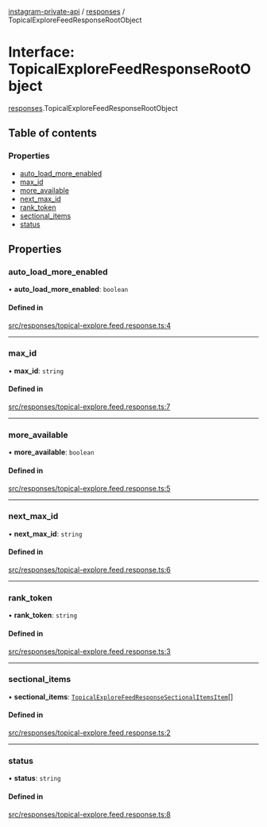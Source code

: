 [instagram-private-api](../../README.md) / [responses](../../modules/responses.md) / TopicalExploreFeedResponseRootObject

# Interface: TopicalExploreFeedResponseRootObject

[responses](../../modules/responses.md).TopicalExploreFeedResponseRootObject

## Table of contents

### Properties

- [auto\_load\_more\_enabled](TopicalExploreFeedResponseRootObject.md#auto_load_more_enabled)
- [max\_id](TopicalExploreFeedResponseRootObject.md#max_id)
- [more\_available](TopicalExploreFeedResponseRootObject.md#more_available)
- [next\_max\_id](TopicalExploreFeedResponseRootObject.md#next_max_id)
- [rank\_token](TopicalExploreFeedResponseRootObject.md#rank_token)
- [sectional\_items](TopicalExploreFeedResponseRootObject.md#sectional_items)
- [status](TopicalExploreFeedResponseRootObject.md#status)

## Properties

### auto\_load\_more\_enabled

• **auto\_load\_more\_enabled**: `boolean`

#### Defined in

[src/responses/topical-explore.feed.response.ts:4](https://github.com/Nerixyz/instagram-private-api/blob/4971f34/src/responses/topical-explore.feed.response.ts#L4)

___

### max\_id

• **max\_id**: `string`

#### Defined in

[src/responses/topical-explore.feed.response.ts:7](https://github.com/Nerixyz/instagram-private-api/blob/4971f34/src/responses/topical-explore.feed.response.ts#L7)

___

### more\_available

• **more\_available**: `boolean`

#### Defined in

[src/responses/topical-explore.feed.response.ts:5](https://github.com/Nerixyz/instagram-private-api/blob/4971f34/src/responses/topical-explore.feed.response.ts#L5)

___

### next\_max\_id

• **next\_max\_id**: `string`

#### Defined in

[src/responses/topical-explore.feed.response.ts:6](https://github.com/Nerixyz/instagram-private-api/blob/4971f34/src/responses/topical-explore.feed.response.ts#L6)

___

### rank\_token

• **rank\_token**: `string`

#### Defined in

[src/responses/topical-explore.feed.response.ts:3](https://github.com/Nerixyz/instagram-private-api/blob/4971f34/src/responses/topical-explore.feed.response.ts#L3)

___

### sectional\_items

• **sectional\_items**: [`TopicalExploreFeedResponseSectionalItemsItem`](TopicalExploreFeedResponseSectionalItemsItem.md)[]

#### Defined in

[src/responses/topical-explore.feed.response.ts:2](https://github.com/Nerixyz/instagram-private-api/blob/4971f34/src/responses/topical-explore.feed.response.ts#L2)

___

### status

• **status**: `string`

#### Defined in

[src/responses/topical-explore.feed.response.ts:8](https://github.com/Nerixyz/instagram-private-api/blob/4971f34/src/responses/topical-explore.feed.response.ts#L8)
